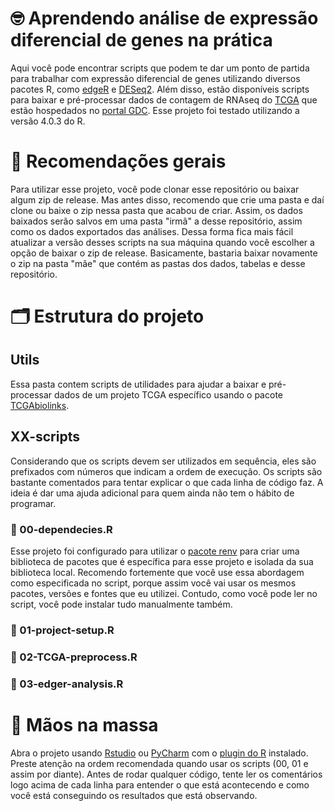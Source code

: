 # 🤓 Aprendendo análise de expressão diferencial de genes na prática
Aqui você pode encontrar scripts que podem te dar um ponto de partida para trabalhar com expressão diferencial de genes utilizando diversos pacotes R, como [edgeR](http://bioconductor.org/packages/release/bioc/html/edgeR.html) e [DESeq2](https://bioconductor.org/packages/release/bioc/html/DESeq2.html). Além disso, estão disponíveis scripts para baixar e pré-processar dados de contagem de RNAseq do [TCGA](https://www.cancer.gov/about-nci/organization/ccg/research/structural-genomics/tcga) que estão hospedados no [portal GDC](https://portal.gdc.cancer.gov). Esse projeto foi testado utilizando a versão 4.0.3 do R.

# 🎯 Recomendações gerais
Para utilizar esse projeto, você pode clonar esse repositório ou baixar algum zip de release. Mas antes disso, recomendo que crie uma pasta e daí clone ou baixe o zip nessa pasta que acabou de criar. Assim, os dados baixados serão salvos em uma pasta "irmã" a desse repositório, assim como os dados exportados das análises. Dessa forma fica mais fácil atualizar a versão desses scripts na sua máquina quando você escolher a opção de baixar o zip de release. Basicamente, bastaria baixar novamente o zip na pasta "mãe" que contém as pastas dos dados, tabelas e desse repositório. 

# 🗂 Estrutura do projeto
## Utils
Essa pasta contem scripts de utilidades para ajudar a baixar e pré-processar dados de um projeto TCGA específico usando o pacote [TCGAbiolinks](https://bioconductor.org/packages/release/bioc/html/TCGAbiolinks.html).
## XX-scripts
Considerando que os scripts devem ser utilizados em sequência, eles são prefixados com números que indicam a ordem de execução. Os scripts são bastante comentados para tentar explicar o que cada linha de código faz. A ideia é dar uma ajuda adicional para quem ainda não tem o hábito de programar.
### 🔗 00-dependecies.R
Esse projeto foi configurado para utilizar o [pacote renv](https://rstudio.github.io/renv/articles/renv.html) para criar uma biblioteca de pacotes que é específica para esse projeto e isolada da sua biblioteca local. Recomendo fortemente que você use essa abordagem como especificada no script, porque assim você vai usar os mesmos pacotes, versões e fontes que eu utilizei. Contudo, como você pode ler no script, você pode instalar tudo manualmente também. 
### 🔗 01-project-setup.R
### 🔗 02-TCGA-preprocess.R
### 🔗 03-edger-analysis.R 
# 🚀 Mãos na massa
Abra o projeto usando [Rstudio](https://rstudio.com) ou [PyCharm](https://www.jetbrains.com/pycharm/) com o [plugin do R](https://www.jetbrains.com/help/pycharm/r-plugin-support.html) instalado. Preste atenção na ordem recomendada quando usar os scripts (00, 01 e assim por diante). Antes de rodar qualquer código, tente ler os comentários logo acima de cada linha para entender o que está acontecendo e como você está conseguindo os resultados que está observando.

